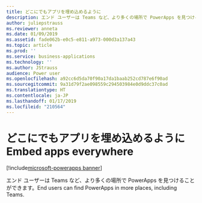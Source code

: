 ```yaml
---
title: どこにでもアプリを埋め込めるように
description: エンド ユーザーは Teams など、より多くの場所で PowerApps を見つけることができます。
author: juliepstrauss
ms.reviewer: anneta
ms.date: 01/09/2019
ms.assetid: fade062b-e0c5-e811-a973-000d3a137a43
ms.topic: article
ms.prod: ''
ms.service: business-applications
ms.technology: ''
ms.author: JStrauss
audience: Power user
ms.openlocfilehash: a92cc6d5da70f90a17da1baab252cd787e6f90ad
ms.sourcegitcommit: 9a31d79f2ae098559c294503984e0d9ddc37c0ad
ms.translationtype: HT
ms.contentlocale: ja-JP
ms.lasthandoff: 01/17/2019
ms.locfileid: "210564"
---
```

# <a name="embed-apps-everywhere"></a><span data-ttu-id="3c82a-103">どこにでもアプリを埋め込めるように</span><span class="sxs-lookup"><span data-stu-id="3c82a-103">Embed apps everywhere</span></span>


[!include[microsoft-powerapps banner](../includes/microsoft-powerapps.md)]

<span data-ttu-id="3c82a-104">エンド ユーザーは Teams など、より多くの場所で PowerApps を見つけることができます。</span><span class="sxs-lookup"><span data-stu-id="3c82a-104">End users can find PowerApps in more places, including Teams.</span></span>
